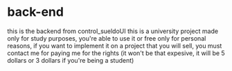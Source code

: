 # back-end
 this is the backend from control_sueldoUI
this is a university project made only for study purposes, you're able to use it or free only for personal reasons, if you want to implement it on a project that you will sell, you must contact me for paying me for the rights (it won't be that expesive, it will be 5 dollars or 3 dollars if you're being a student)
